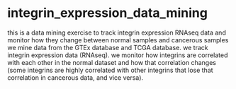 # integrin_expression_data_mining
this is a data mining exercise to track integrin expression RNAseq data and monitor how they change between normal samples and cancerous samples
we mine data from the GTEx database and TCGA database. we track integrin expression data (RNAseq). we monitor how integrins are correlated with each other in the normal dataset and how that correlation changes (some integrins are highly correlated with other integrins that lose that correlation in cancerous data, and vice versa). 

